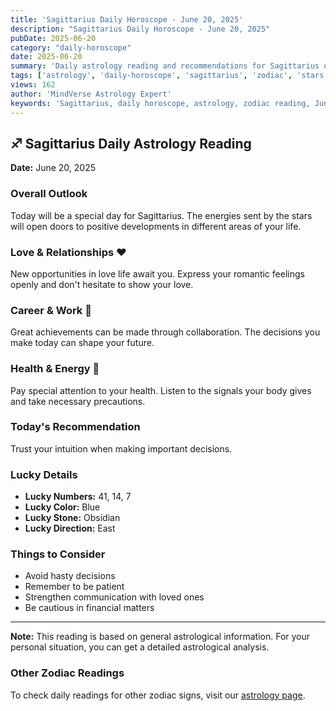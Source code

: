 ```yaml
---
title: 'Sagittarius Daily Horoscope - June 20, 2025'
description: "Sagittarius Daily Horoscope - June 20, 2025"
pubDate: 2025-06-20
category: "daily-horoscope"
date: 2025-06-20
summary: 'Daily astrology reading and recommendations for Sagittarius on June 20, 2025.'
tags: ['astrology', 'daily-horoscope', 'sagittarius', 'zodiac', 'stars']
views: 162
author: 'MindVerse Astrology Expert'
keywords: 'Sagittarius, daily horoscope, astrology, zodiac reading, June 20, 2025'
---
```


## ♐ Sagittarius Daily Astrology Reading

**Date:** June 20, 2025

### Overall Outlook

Today will be a special day for Sagittarius. The energies sent by the stars will open doors to positive developments in different areas of your life.

### Love & Relationships ❤️

New opportunities in love life await you. Express your romantic feelings openly and don't hesitate to show your love.

### Career & Work 💼

Great achievements can be made through collaboration. The decisions you make today can shape your future.

### Health & Energy 🌟

Pay special attention to your health. Listen to the signals your body gives and take necessary precautions.

### Today's Recommendation

Trust your intuition when making important decisions.

### Lucky Details

- **Lucky Numbers:** 41, 14, 7
- **Lucky Color:** Blue
- **Lucky Stone:** Obsidian
- **Lucky Direction:** East

### Things to Consider

- Avoid hasty decisions
- Remember to be patient
- Strengthen communication with loved ones
- Be cautious in financial matters

---

**Note:** This reading is based on general astrological information. For your personal situation, you can get a detailed astrological analysis.

### Other Zodiac Readings

To check daily readings for other zodiac signs, visit our [astrology page](https://www.mindversedaily.com/en).
